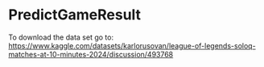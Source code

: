 # PredictGameResult

To download the data set go to: https://www.kaggle.com/datasets/karlorusovan/league-of-legends-soloq-matches-at-10-minutes-2024/discussion/493768
